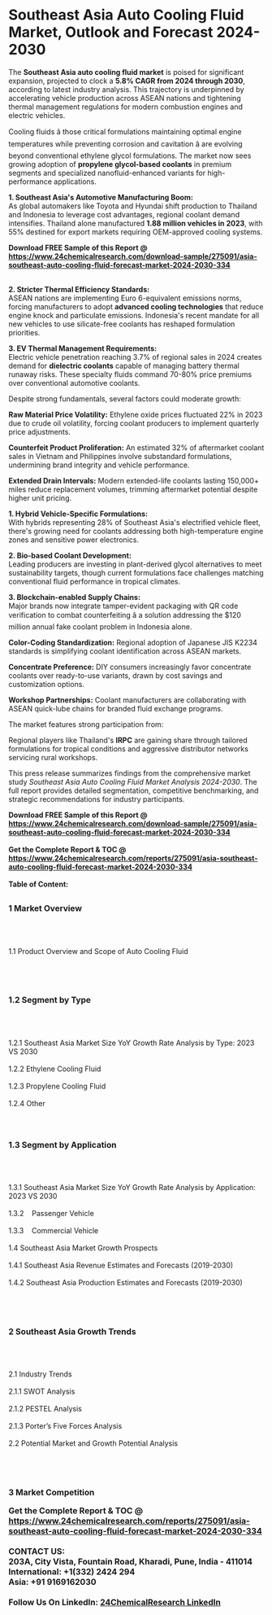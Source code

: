 <h1>Southeast Asia Auto Cooling Fluid Market, Outlook and Forecast 2024-2030</h1><p>The <strong>Southeast Asia auto cooling fluid market</strong> is poised for significant expansion, projected to clock a <strong>5.8% CAGR from 2024 through 2030</strong>, according to latest industry analysis. This trajectory is underpinned by accelerating vehicle production across ASEAN nations and tightening thermal management regulations for modern combustion engines and electric vehicles.</p><p>Cooling fluids â those critical formulations maintaining optimal engine temperatures while preventing corrosion and cavitation â are evolving beyond conventional ethylene glycol formulations. The market now sees growing adoption of <strong>propylene glycol-based coolants</strong> in premium segments and specialized nanofluid-enhanced variants for high-performance applications.</p><p><strong>1. Southeast Asia's Automotive Manufacturing Boom:</strong><br>
As global automakers like Toyota and Hyundai shift production to Thailand and Indonesia to leverage cost advantages, regional coolant demand intensifies. Thailand alone manufactured <strong>1.88 million vehicles in 2023</strong>, with 55% destined for export markets requiring OEM-approved cooling systems.</p><div><b>Download FREE Sample of this Report @ 
            <a href="https://www.24chemicalresearch.com/download-sample/275091/asia-southeast-auto-cooling-fluid-forecast-market-2024-2030-334">
            https://www.24chemicalresearch.com/download-sample/275091/asia-southeast-auto-cooling-fluid-forecast-market-2024-2030-334</a></b></div><br><p><strong>2. Stricter Thermal Efficiency Standards:</strong><br>
ASEAN nations are implementing Euro 6-equivalent emissions norms, forcing manufacturers to adopt <strong>advanced cooling technologies</strong> that reduce engine knock and particulate emissions. Indonesia's recent mandate for all new vehicles to use silicate-free coolants has reshaped formulation priorities.</p><p><strong>3. EV Thermal Management Requirements:</strong><br>
Electric vehicle penetration reaching 3.7% of regional sales in 2024 creates demand for <strong>dielectric coolants</strong> capable of managing battery thermal runaway risks. These specialty fluids command 70-80% price premiums over conventional automotive coolants.</p><p>Despite strong fundamentals, several factors could moderate growth:</p><p><strong>Raw Material Price Volatility:</strong> Ethylene oxide prices fluctuated 22% in 2023 due to crude oil volatility, forcing coolant producers to implement quarterly price adjustments.</p><p><strong>Counterfeit Product Proliferation:</strong> An estimated 32% of aftermarket coolant sales in Vietnam and Philippines involve substandard formulations, undermining brand integrity and vehicle performance.</p><p><strong>Extended Drain Intervals:</strong> Modern extended-life coolants lasting 150,000+ miles reduce replacement volumes, trimming aftermarket potential despite higher unit pricing.</p><p><strong>1. Hybrid Vehicle-Specific Formulations:</strong><br>
With hybrids representing 28% of Southeast Asia's electrified vehicle fleet, there's growing need for coolants addressing both high-temperature engine zones and sensitive power electronics.</p><p><strong>2. Bio-based Coolant Development:</strong><br>
Leading producers are investing in plant-derived glycol alternatives to meet sustainability targets, though current formulations face challenges matching conventional fluid performance in tropical climates.</p><p><strong>3. Blockchain-enabled Supply Chains:</strong><br>
Major brands now integrate tamper-evident packaging with QR code verification to combat counterfeiting â a solution addressing the $120 million annual fake coolant problem in Indonesia alone.</p><p><strong>Color-Coding Standardization:</strong> Regional adoption of Japanese JIS K2234 standards is simplifying coolant identification across ASEAN markets.</p><p><strong>Concentrate Preference:</strong> DIY consumers increasingly favor concentrate coolants over ready-to-use variants, drawn by cost savings and customization options.</p><p><strong>Workshop Partnerships:</strong> Coolant manufacturers are collaborating with ASEAN quick-lube chains for branded fluid exchange programs.</p><p>The market features strong participation from:</p><p>Regional players like Thailand's <strong>IRPC</strong> are gaining share through tailored formulations for tropical conditions and aggressive distributor networks servicing rural workshops.</p><p>This press release summarizes findings from the comprehensive market study <em>Southeast Asia Auto Cooling Fluid Market Analysis 2024-2030</em>. The full report provides detailed segmentation, competitive benchmarking, and strategic recommendations for industry participants.</p><div><b>Download FREE Sample of this Report @ 
            <a href="https://www.24chemicalresearch.com/download-sample/275091/asia-southeast-auto-cooling-fluid-forecast-market-2024-2030-334">
            https://www.24chemicalresearch.com/download-sample/275091/asia-southeast-auto-cooling-fluid-forecast-market-2024-2030-334</a></b></div><br><div><b>Get the Complete Report & TOC @ 
            <a href="https://www.24chemicalresearch.com/reports/275091/asia-southeast-auto-cooling-fluid-forecast-market-2024-2030-334">
            https://www.24chemicalresearch.com/reports/275091/asia-southeast-auto-cooling-fluid-forecast-market-2024-2030-334</a></b></div><br>
            <b>Table of Content:</b><p><h2><span style="font-size:16px"><strong>1 Market Overview&nbsp;&nbsp; &nbsp;</strong></span></h2><br />
<br />
<p>1.1 Product Overview and Scope of Auto Cooling Fluid&nbsp;</p><br />
<br />
<h2><strong><span style="font-size:16px">1.2 Segment by Type&nbsp;&nbsp; &nbsp;</span></strong></h2><br />
<br />
<p>1.2.1 Southeast Asia Market Size YoY Growth Rate Analysis by Type: 2023 VS 2030&nbsp;&nbsp; &nbsp;<br /><br />
1.2.2 Ethylene Cooling Fluid&nbsp;&nbsp; &nbsp;<br /><br />
1.2.3 Propylene Cooling Fluid<br /><br />
1.2.4 Other<br /><br />
<br />
<h2><span style="font-size:16px"><strong>1.3 Segment by Application&nbsp;&nbsp;</strong></span></h2><br />
<br />
<p>1.3.1 Southeast Asia Market Size YoY Growth Rate Analysis by Application: 2023 VS 2030&nbsp;&nbsp; &nbsp;<br /><br />
1.3.2&nbsp;&nbsp; &nbsp;Passenger Vehicle<br /><br />
1.3.3&nbsp;&nbsp; &nbsp;Commercial Vehicle<br /><br />
1.4 Southeast Asia Market Growth Prospects&nbsp;&nbsp; &nbsp;<br /><br />
1.4.1 Southeast Asia Revenue Estimates and Forecasts (2019-2030)&nbsp;&nbsp; &nbsp;<br /><br />
1.4.2 Southeast Asia Production Estimates and Forecasts (2019-2030)&nbsp;&nbsp;</p><br />
<br />
<h2><span style="font-size:16px"><strong>2 Southeast Asia Growth Trends&nbsp;&nbsp; &nbsp;</strong></span></h2><br />
<br />
<p>2.1 Industry Trends&nbsp;&nbsp; &nbsp;<br /><br />
2.1.1 SWOT Analysis&nbsp;&nbsp; &nbsp;<br /><br />
2.1.2 PESTEL Analysis&nbsp;&nbsp; &nbsp;<br /><br />
2.1.3 Porter&rsquo;s Five Forces Analysis&nbsp;&nbsp; &nbsp;<br /><br />
2.2 Potential Market and Growth Potential Analysis&nbsp;&nbsp; &nbsp;</p><br />
<br />
<h2><span style="font-size:16px"><strong>3 Market Competition </p><div><b>Get the Complete Report & TOC @ 
            <a href="https://www.24chemicalresearch.com/reports/275091/asia-southeast-auto-cooling-fluid-forecast-market-2024-2030-334">
            https://www.24chemicalresearch.com/reports/275091/asia-southeast-auto-cooling-fluid-forecast-market-2024-2030-334</a></b></div><br><b>CONTACT US:</b><br>
            203A, City Vista, Fountain Road, Kharadi, Pune, India - 411014<br>
            International: +1(332) 2424 294<br>
            Asia: +91 9169162030 <br><br>
            Follow Us On LinkedIn: <a href="https://www.linkedin.com/company/24chemicalresearch/">24ChemicalResearch LinkedIn</a>